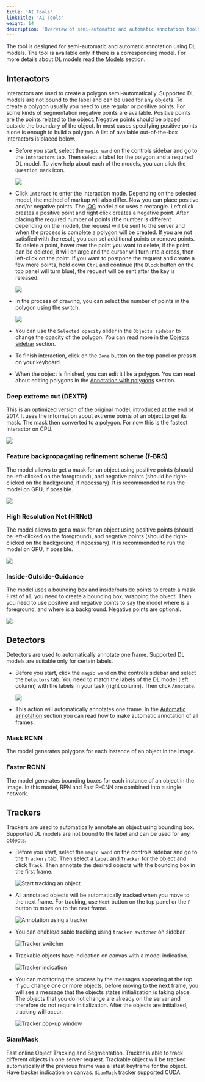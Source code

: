 ```yaml
---
title: 'AI Tools'
linkTitle: 'AI Tools'
weight: 14
description: 'Overview of semi-automatic and automatic annotation tools available in CVAT.'
---
```


The tool is designed for semi-automatic and automatic annotation using DL models.
The tool is available only if there is a corresponding model.
For more details about DL models read the [Models](/docs/manual/advanced/models/) section.

## Interactors

Interactors are used to create a polygon semi-automatically.
Supported DL models are not bound to the label and can be used for any objects.
To create a polygon usually you need to use regular or positive points.
For some kinds of segmentation negative points are available.
Positive points are the points related to the object.
Negative points should be placed outside the boundary of the object.
In most cases specifying positive points alone is enough to build a polygon.
A list of available out-of-the-box interactors is placed below.

- Before you start, select the `magic wand` on the controls sidebar and go to the `Interactors` tab.
  Then select a label for the polygon and a required DL model. To view help about each of the
  models, you can click the `Question mark` icon.

  ![](/images/image114_detrac.jpg)

- Click `Interact` to enter the interaction mode. Depending on the selected model,
  the method of markup will also differ.
  Now you can place positive and/or negative points. The [IOG](#inside-outside-guidance) model also uses a rectangle.
  Left click creates a positive point and right click creates a negative point.
  After placing the required number of points (the number is different depending on the model),
  the request will be sent to the server and when the process is complete a polygon will be created.
  If you are not satisfied with the result, you can set additional points or remove points.
  To delete a point, hover over the point you want to delete, if the point can be deleted,
  it will enlarge and the cursor will turn into a cross, then left-click on the point.
  If you want to postpone the request and create a few more points, hold down `Ctrl` and continue (the `Block`
  button on the top panel will turn blue), the request will be sent after the key is released.

  ![](/images/image188_detrac.jpg)

- In the process of drawing, you can select the number of points in the polygon using the switch.

  ![](/images/image224.jpg)

- You can use the `Selected opacity` slider in the `Objects sidebar` to change the opacity of the polygon.
  You can read more in the [Objects sidebar](/docs/manual/basics/objects-sidebar/#appearance) section.

- To finish interaction, click on the `Done` button on the top panel or press `N` on your keyboard.

- When the object is finished, you can edit it like a polygon.
  You can read about editing polygons in the [Annotation with polygons](/docs/manual/advanced/annotation-with-polygons/) section.

### Deep extreme cut (DEXTR)

This is an optimized version of the original model, introduced at the end of 2017.
It uses the information about extreme points of an object to get its mask. The mask then converted to a polygon.
For now this is the fastest interactor on CPU.

![](/images/dextr_example.gif)

### Feature backpropagating refinement scheme (f-BRS)

The model allows to get a mask for an object using positive points
(should be left-clicked on the foreground), and negative points
(should be right-clicked on the background, if necessary).
It is recommended to run the model on GPU, if possible.

![](/images/fbrs_example.gif)

### High Resolution Net (HRNet)

The model allows to get a mask for an object using positive points
(should be left-clicked on the foreground), and negative points
(should be right-clicked on the background, if necessary).
It is recommended to run the model on GPU, if possible.

![](/images/hrnet_example.gif)

### Inside-Outside-Guidance

The model uses a bounding box and inside/outside points to create a mask.
First of all, you need to create a bounding box, wrapping the object.
Then you need to use positive and negative points to say the model where is a foreground,
and where is a background. Negative points are optional.

![](/images/iog_example.gif)

## Detectors

Detectors are used to automatically annotate one frame. Supported DL models are suitable only for certain labels.

- Before you start, click the `magic wand` on the controls sidebar and select the `Detectors` tab.
  You need to match the labels of the DL model (left column) with the labels in your task (right column).
  Then click `Annotate`.

  ![](/images/image187.jpg)

- This action will automatically annotates one frame.
  In the [Automatic annotation](/docs/manual/advanced/automatic-annotation/) section you can read
  how to make automatic annotation of all frames.

### Mask RCNN

The model generates polygons for each instance of an object in the image.

### Faster RCNN

The model generates bounding boxes for each instance of an object in the image. In this model,
RPN and Fast R-CNN are combined into a single network.

## Trackers

Trackers are used to automatically annotate an object using bounding box.
Supported DL models are not bound to the label and can be used for any objects.

- Before you start, select the `magic wand` on the controls sidebar and go to the `Trackers` tab.
  Then select a `Label` and `Tracker` for the object and click `Track`. Then annotate the desired objects with the
  bounding box in the first frame.

  ![Start tracking an object](/images/trackers_tab.jpg)

- All annotated objects will be automatically tracked when you move to the next frame.
  For tracking, use `Next` button on the top panel or the `F` button to move on to the next frame.

  ![Annotation using a tracker](/images/tracker_siammask_detrac.gif)

- You can enable/disable tracking using `tracker switcher` on sidebar.

  ![Tracker switcher](/images/tracker_switcher.jpg)

- Trackable objects have indication on canvas with a model indication.

  ![Tracker indication](/images/tracker_indication.jpg)

- You can monitoring the process by the messages appearing at the top.
  If you change one or more objects, before moving to the next frame, you will see a message that
  the objects states initialization is taking place. The objects that you do not change are already on the server
  and therefore do not require initialization. After the objects are initialized, tracking will occur.

  ![Tracker pop-up window](/images/tracker_pop-up_window.jpg)

### SiamMask

Fast online Object Tracking and Segmentation. Tracker is able to track different objects in one server request.
Trackable object will be tracked automatically if the previous frame was
a latest keyframe for the object. Have tracker indication on canvas. `SiamMask` tracker supported CUDA.

